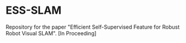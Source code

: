 # ESS-SLAM
Repository for the paper "Efficient Self-Supervised Feature for Robust Robot Visual SLAM". [In Proceeding]
